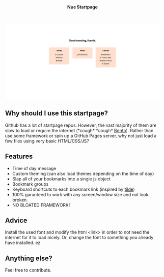<h2></h2><br>

<p align="center">
 <b>Nue Startpage</b>
</p>

<h2></h2><br>

<div align="center">
    <img src="startpage.png" alt="Startpage Preview">
</div>

## Why should I use this startpage?
Github has a lot of startpage repos. However, the vast majority of them are slow to load or require the internet (\*cough\* \*cough\* [Bento](https://github.com/migueravila/Bento)). Rather than use some framework or spin up a GitHub Pages server, why not just load a few files using very basic HTML/CSS/JS?

## Features
* Time of day message
* Custom theming (can also load themes depending on the time of day)
* Slap all of your bookmarks into a single js object
* Bookmark groups
* Keyboard shortcuts to each bookmark link (inspired by [tilde](https://github.com/xvvvyz/tilde))
* 100% garunteed to work with any screen/window size and not look broken.
* NO BLOATED FRAMEWORK!

## Advice
Install the used font and modify the html \<link\> in order to not need the internet for it to load nicely. Or, change the font to something you already have installed. ez 

## Anything else?
Feel free to contribute.
